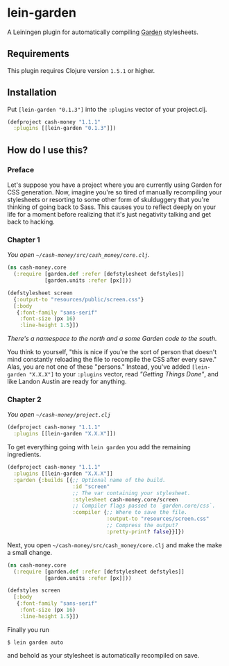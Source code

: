 # lein-garden

A Leiningen plugin for automatically compiling
[Garden](https://github.com/noprompt/garden) stylesheets.

## Requirements

This plugin requires Clojure version `1.5.1` or higher.

## Installation

Put `[lein-garden "0.1.3"]` into the `:plugins` vector of your project.clj.

```clojure
(defproject cash-money "1.1.1"
  :plugins [[lein-garden "0.1.3"]])
```

## How do I use this?

### Preface

Let's suppose you have a project where you are currently using Garden
for CSS generation. Now, imagine you're so tired of manually
recompiling your stylesheets or resorting to some other form
of skulduggery that you're thinking of going back to Sass. This causes
you to reflect deeply on your life for a moment before realizing
that it's just negativity talking and get back to hacking.

### Chapter 1

*You open `~/cash-money/src/cash_money/core.clj`.*

```clojure
(ns cash-money.core
  (:require [garden.def :refer [defstylesheet defstyles]]
            [garden.units :refer [px]]))

(defstylesheet screen
  {:output-to "resources/public/screen.css"}
  [:body
   {:font-family "sans-serif"
    :font-size (px 16)
    :line-height 1.5}])
```

*There's a namespace to the north and a some Garden code to the
south.*

You think to yourself, "this is nice if you're the sort of person that
doesn't mind constantly reloading the file to recompile the CSS after
every save." Alas, you are not one of these "persons." Instead, you've
added `[lein-garden "X.X.X"]` to your `:plugins` vector, read
*"Getting Things Done"*, and like Landon Austin are ready for
anything.

### Chapter 2

*You open `~/cash-money/project.clj`*

```clojure
(defproject cash-money "1.1.1"
  :plugins [[lein-garden "X.X.X"]])
```

To get everything going with `lein garden` you add the remaining
ingredients.

```clojure
(defproject cash-money "1.1.1"
  :plugins [[lein-garden "X.X.X"]]
  :garden {:builds [{;; Optional name of the build.
                     :id "screen"
                     ;; The var containing your stylesheet.
                     :stylesheet cash-money.core/screen
                     ;; Compiler flags passed to `garden.core/css`.
                     :compiler {;; Where to save the file.
                                :output-to "resources/screen.css"
                                ;; Compress the output?
                                :pretty-print? false}}]})
```

Next, you open `~/cash-money/src/cash_money/core.clj` and make the
make a small change.

```clojure
(ns cash-money.core
  (:require [garden.def :refer [defstylesheet defstyles]]
            [garden.units :refer [px]]))

(defstyles screen
  [:body
   {:font-family "sans-serif"
    :font-size (px 16)
    :line-height 1.5}])
```

Finally you run

```shell
$ lein garden auto
```

and behold as your stylesheet is automatically recompiled on save.
